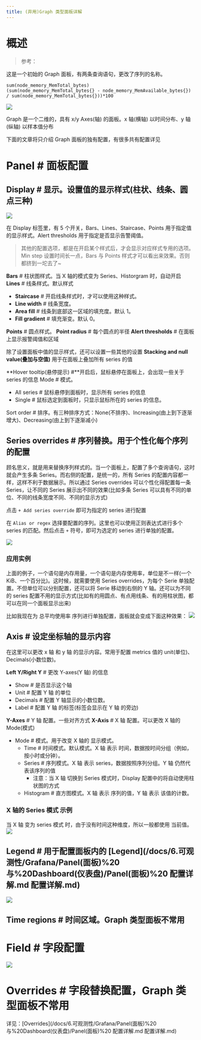 ```yaml
---
title: (弃用)Graph 类型面板详解
---
```


# 概述

> 参考：

这是一个初始的 Graph 面板，有两条查询语句，更改了序列的名称。

    sum(node_memory_MemTotal_bytes)
    (sum(node_memory_MemTotal_bytes{} - node_memory_MemAvailable_bytes{}) / sum(node_memory_MemTotal_bytes{}))*100

![](https://notes-learning.oss-cn-beijing.aliyuncs.com/qzbd5e/1616067957167-730a2679-0ad0-488a-9c4c-8f3ba5ace79d.png)

Graph 是一个二维的，具有 x/y Axes(轴) 的面板。x 轴(横轴) 以时间分布、y 轴(纵轴) 以样本值分布

下面的文章将只介绍 Graph 面板的独有配置，有很多共有配置详见

# Panel # 面板配置

## Display # 显示。设置值的显示样式(柱状、线条、圆点三种)

![](https://notes-learning.oss-cn-beijing.aliyuncs.com/qzbd5e/1616067957211-044eecd5-5b98-425a-8de8-3799545d50f6.png)

在 Display 标签里，有 5 个开关，Bars、Lines、Staircase、Points 用于指定值的显示样式。Alert thresholds 用于指定是否显示告警阈值。

> 其他的配置选项，都是在开启某个样式后，才会显示对应样式专用的选项。
> Min step 设置时间长一点，Bars 与 Points 样式才可以看出来效果。否则都挤到一坨去了~

**Bars** # 柱状图样式。当 X 轴的模式变为 Series、Historgram 时，自动开启
**Lines** # 线条样式。默认样式

- **Staircase** # 开启线条样式时，才可以使用这种样式。
- **Line width** # 线条宽度。
- **Area fill** # 线条到底部这一区域的填充度。默认 1。
- **Fill gradient** # 填充渐变。默认 0。

**Points** # 圆点样式。
**Point radius** # 每个圆点的半径
**Alert thresholds** # 在面板上显示报警阈值和区域

除了设置面板中值的显示样式，还可以设置一些其他的设置
**Stacking and null value(叠加与空值)**
用于在面板上叠加所有 series 的值

**Hover tooltip(悬停提示) #**开启后，鼠标悬停在面板上，会出现一些关于 series 的信息
Mode # 模式。

- All series # 鼠标悬停到面板时，显示所有 series 的信息
- Single # 鼠标选定到面板时，只显示鼠标所在的 series 的信息。

Sort order # 排序。有三种排序方式：None(不排序)、Increasing(由上到下逐渐增大)、Decreasing(由上到下逐渐减小)

## Series overrides # 序列替换。用于个性化每个序列的配置

顾名思义，就是用来替换序列样式的。当一个面板上，配置了多个查询语句，这时就会产生多条 Series。而右侧的配置，是统一的，所有 Series 的配置内容都一样，这样不利于数据展示。所以通过 Series overrides 可以个性化得配置每一条 Series，让不同的 Series 展示出不同的效果(比如多条 Series 可以具有不同的单位、不同的线条宽度不同、不同的显示方式)

点击 `+ Add series override` 即可为指定的 series 进行配置

在 `Alias or regex` 选择要配置的序列。这里也可以使用正则表达式进行多个 series 的匹配。然后点击 `+` 符号，即可为选定的 series 进行单独的配置。

![](https://notes-learning.oss-cn-beijing.aliyuncs.com/qzbd5e/1616067957244-03bc347c-faa5-4145-8a6b-fe3138242f0b.png)

### 应用实例

上面的例子，一个语句是内存用量，一个语句是内存使用率，单位是不一样(一个 KiB、一个百分比)。这时候，就需要使用 Series overrides，为每个 Serie 单独配置。不但单位可以分别配置，还可以将 Serie 移动到右侧的 Y 轴。还可以为不同的 series 配置不用的显示方式(比如有的用圆点、有点用线条、有的用柱状图，都可以在同一个面板显示出来)

比如我现在为 总平均使用率 序列进行单独配置，面板就会变成下面这种效果：
![](https://notes-learning.oss-cn-beijing.aliyuncs.com/qzbd5e/1616067957204-1cae00cd-e82c-4042-9d6b-11daed4f9b8f.png)

## Axis # 设定坐标轴的显示内容

在这里可以更改 x 轴 和 y 轴 的显示内容。常用于配置 metrics 值的 unit(单位)、Decimals(小数位数)。

**Left Y/Right Y** # 更改 Y-axes(Y 轴) 的信息

- Show # 是否显示这个轴
- Unit # 配置 Y 轴 的单位
- Decimals # 配置 Y 轴显示的小数位数。
- Label # 配置 Y 轴 的标签(标签会显示在 Y 轴 的旁边)

**Y-Axes** # Y 轴 配置。一些对齐方式
**X-Axis** # X 轴 配置。可以更改 X 轴的 Mode(模式)

- Mode # 模式。用于改变 X 轴的 显示模式。
  - Time # 时间模式。默认模式。X 轴 表示 时间，数据按时间分组（例如，按小时或分钟）。
  - Series # 序列模式。X 轴 表示 series，数据按照序列分组。Y 轴 仍然代表该序列的值
    - 注意：当 X 轴 切换到 Series 模式时，Display 配置中的将自动使用柱状图的方式
  - Histogram # 直方图模式。X 轴 表示 序列的值，Y 轴 表示 该值的计数。

### X 轴的 Series 模式 示例

当 X 轴 变为 series 模式 时，由于没有时间这种维度，所以一般都使用 当前值。
![](https://notes-learning.oss-cn-beijing.aliyuncs.com/qzbd5e/1616067957169-8ff35969-aa1d-4259-8144-1a88bb33a486.png)

## Legend # 用于配置面板内的 [Legend](/docs/6.可观测性/Grafana/Panel(面板)%20 与%20Dashboard(仪表盘)/Panel(面板)%20 配置详解.md 配置详解.md)

![](https://notes-learning.oss-cn-beijing.aliyuncs.com/qzbd5e/1616067957204-998bd4db-f185-4f42-9138-9edb69081d84.png)

## Time regions # 时间区域。Graph 类型面板不常用

# Field # 字段配置

![](https://notes-learning.oss-cn-beijing.aliyuncs.com/qzbd5e/1616067957229-733ae428-0442-42e4-b76e-d36f89196a3d.png)

# Overrides # 字段替换配置，Graph 类型面板不常用

详见：[Overrides](/docs/6.可观测性/Grafana/Panel(面板)%20 与%20Dashboard(仪表盘)/Panel(面板)%20 配置详解.md 配置详解.md)
